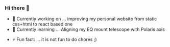 ### Hi there 👋

- 🔭 Currently working on ... improving my personal website from static css+html to react based one
- 🌱 Currently learning ... Aligning my EQ mount telescope with Polaris axis
<!--
- 👯 I’m looking to collaborate on ...
- 🤔 I’m looking for help with ...
- 💬 Ask me about ...
- 📫 How to reach me: ... 
- 😄 Pronouns: ...
-->
- ⚡ Fun fact: ... it is not fun to do chores ;)
